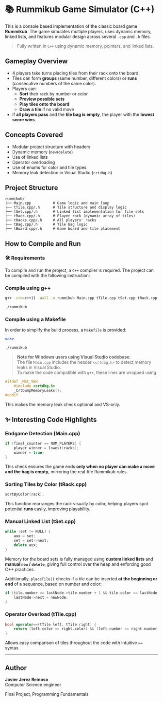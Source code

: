 # 📚 Rummikub Game Simulator (C++)

This is a console based implementation of the classic board game **Rummikub**. The game simulates multiple players, uses dynamic memory, linked lists, and features modular design across several `.cpp` and `.h` files.

> Fully written in `C++` using dynamic memory, pointers, and linked lists.

## Gameplay Overview

- 4 players take turns placing tiles from their rack onto the board.
- Tiles can form **groups** (same number, different colors) or **runs** (consecutive numbers of the same color).
- Players can:
  - **Sort** their rack by number or color
  - **Preview possible sets**
  - **Play tiles onto the board**
  - **Draw a tile** if no valid move
- If **all players pass** and the **tile bag is empty**, the player with the **lowest score wins**.

## Concepts Covered

- Modular project structure with headers
- Dynamic memory (`new`/`delete`)
- Use of linked lists 
- Operator overloading
- Use of enums for color and tile types
- Memory leak detection in Visual Studio (`crtdbg.h`)

## Project Structure

```
rummikub/
├── Main.cpp          # Game logic and main loop
├── tTile.cpp/.h      # Tile structure and display logic
├── tSet.cpp/.h       # Linked list implementation for tile sets
├── tRack.cpp/.h      # Player rack (dynamic array of tiles)
├── tRacks.cpp/.h     # All players' racks
├── tBag.cpp/.h       # Tile bag logic
├── tBoard.cpp/.h     # Game board and tile placement
```

## How to Compile and Run

### 🛠️ Requirements

To compile and run the project, a `C++` compiler is required. The project can be compiled with the following instruction:

### Compile using g++

```bash
g++ -std=c++11 -Wall -o rummikub Main.cpp tTile.cpp tSet.cpp tRack.cpp tRacks.cpp tBag.cpp tBoard.cpp

./rummikub
```

### Compile using a Makefile
In order to simplify the build process, a `Makefile` is provided:

```bash
make

./rummikub
```

> **Note for Windows users using Visual Studio codebase**:  
> The file `Main.cpp` includes the header `<crtdbg.h>` to detect memory leaks in Visual Studio.  
> To make the code compatible with `g++`, these lines are wrapped using:

```cpp
#ifdef _MSC_VER
    #include <crtdbg.h>
    _CrtDumpMemoryLeaks();
#endif
```

This makes the memory leak check optional and VS-only.

## ✨ Interesting Code Highlights

### Endgame Detection (Main.cpp)

```cpp
if (final_counter == NUM_PLAYERS) {
    player_winner = lowest(racks);
    winner = true;
}
```

This check ensures the game ends **only when no player can make a move and the bag is empty**, mirroring the real-life Rummikub rules.

### Sorting Tiles by Color (tRack.cpp)

```cpp
sortByColor(rack);
```

This function rearranges the rack visually by color, helping players spot potential **runs** easily, improving playability.

### Manual Linked List (tSet.cpp)

```cpp
while (set != NULL) {
    aux = set;
    set = set->next;
    delete aux;
}
```

Memory for the board sets is fully managed using **custom linked lists** and **manual `new` / `delete`**, giving full control over the heap and enforcing good C++ practices.

Additionally, `placeTile()` checks if a tile can be inserted **at the beginning or end** of a sequence, based on number and color:

```cpp
if (tile.number == lastNode->tile.number + 1 && tile.color == lastNode->tile.color) {
    lastNode->next = newNode;
}
```

### Operator Overload (tTile.cpp)

```cpp
bool operator==(tTile left, tTile right) {
    return (left.color == right.color) && (left.number == right.number);
}
```

Allows easy comparison of tiles throughout the code with intuitive `==` syntax.

---

## Author

**Javier Jerez Reinoso**  
Computer Science engineer

Final Project, Programming Fundamentals

